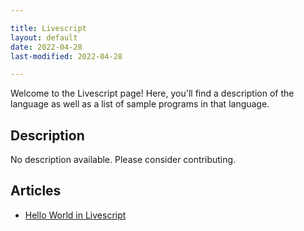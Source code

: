 ```yaml
---

title: Livescript
layout: default
date: 2022-04-28
last-modified: 2022-04-28

---
```


Welcome to the Livescript page! Here, you'll find a description of the language as well as a list of sample programs in that language.

## Description

No description available. Please consider contributing.

## Articles

- [Hello World in Livescript](https://sampleprograms.io/projects/hello-world/livescript)